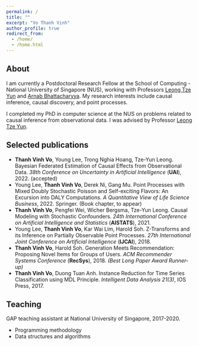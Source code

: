 ```yaml
---
permalink: /
title: ""
excerpt: "Vo Thanh Vinh"
author_profile: true
redirect_from: 
  - /home/
  - /home.html
---
```



## About
<!-- ======-->
I am currently a Postdoctoral Research Fellow at the School of Computing - National University of Singapore (NUS), working with Professors <a href="https://www.comp.nus.edu.sg/~leongty/" target="_blank">Leong Tze Yun</a> and <a href="https://www.comp.nus.edu.sg/~arnab/" target="_blank">Arnab Bhattacharyya</a>. My research interests include causal inference, causal discovery, and point processes.

I completed my PhD in computer science at the NUS on problems related to causal inference from observational data. I was advised by Professor <a href="https://www.comp.nus.edu.sg/~leongty/" target="_blank">Leong Tze Yun</a>.


## Selected publications
<!-- ======-->
- **Thanh Vinh Vo**, Young Lee, Trong Nghia Hoang, Tze-Yun Leong. Bayesian Federated Estimation of Causal Effects from Observational Data. *38th Conference on Uncertainty in Artificial Intelligence* (**UAI**), 2022. (accepted)
- Young Lee, **Thanh Vinh Vo**, Derek Ni, Gang Mu. Point Processes with Mixed Doubly Stochastic Poisson and Self-exciting Flavors: An Excursion into DALY Computations. *A Quantitative View of Life Science Business*, 2022. Springer. (Book chapter, to appear)
- **Thanh Vinh Vo**, Pengfei Wei, Wicher Bergsma, Tze-Yun Leong. Causal Modeling with Stochastic Confounders. *24th International Conference on
Artificial Intelligence and Statistics* (**AISTATS**), 2021.
- Young Lee, **Thanh Vinh Vo**, Kar Wai Lim, Harold Soh. Z-Transforms and its Inference on Partially Observable Point Processes. *27th International Joint Conference on Artificial Intelligence* (**IJCAI**), 2018.
- **Thanh Vinh Vo**, Harold Soh. Generation Meets Recommendation: Proposing Novel Items for Groups of Users. *ACM Recommender Systems Conference* (**RecSys**), 2018. *(Best Long Paper Award Runner-up)*
- **Thanh Vinh Vo**, Duong Tuan Anh. Instance Reduction for Time Series Classification using MDL Principle. *Intelligent Data Analysis 21(3)*, IOS Press, 2017.



## Teaching
<!-- ======-->
GAP teaching assistant at National University of Singapore, 2017-2020.
- Programming methodology
- Data structures and algorithms
